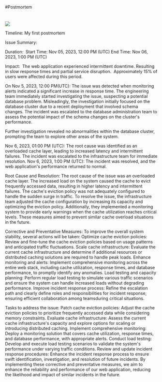 #Postmortem

#
![](https://th.bing.com/th/id/OIP.Ss_BKNtzgoJApfAIL18RJgHaG4?pid=ImgDet&rs=1)

Timeline: My first postmortem

Issue Summary:

Duration: 
Start Time: Nov 05, 2023, 12:00 PM (UTC)
End Time: Nov 06, 2023, 1:00 PM (UTC)

Impact: 
The web application experienced intermittent downtime.
Resulting in slow response times and partial service disruption. 
Approximately 15% of users were affected during this period.

On Nov 5, 2023, 12:00 PM(UTC): 
The issue was detected when monitoring alerts indicated a significant increase in response time.
The engineering team immediately started investigating the issue, suspecting a potential database problem.
Misleadingly, the investigation initially focused on the database cluster due to a recent deployment that involved schema changes.
The incident was escalated to the database administration team to assess the potential impact of the schema changes on the cluster's performance.

Further investigation revealed no abnormalities within the database cluster, prompting the team to explore other areas of the system.

Nov 6, 2023, 01:00 PM (UTC): 
The root cause was identified as an overloaded cache layer, leading to increased latency and intermittent failures.
The incident was escalated to the infrastructure team for immediate resolution.
Nov 6, 2023, 1:00 PM (UTC): 
The incident was resolved, and the web application's performance returned to normal.

Root Cause and Resolution: 
The root cause of the issue was an overloaded cache layer. 
The increased load on the system caused the cache to evict frequently accessed data, resulting in higher latency and intermittent failures. 
The cache's eviction policy was not adequately configured to handle the sudden surge in traffic.
To resolve the issue, the infrastructure team adjusted the cache configuration by increasing its capacity and optimizing the eviction policy. 
Additionally, they implemented a monitoring system to provide early warnings when the cache utilization reaches critical levels. 
These measures aimed to prevent similar cache overload situations in the future.

Corrective and Preventative Measures:
To improve the overall system stability, several actions will be taken:
Optimize cache eviction policies: Review and fine-tune the cache eviction policies based on usage patterns and anticipated traffic fluctuations.
Scale cache infrastructure: Evaluate the current cache infrastructure and determine if additional resources or distributed caching solutions are required to handle peak loads.
Enhance monitoring and alerts: Implement comprehensive monitoring across the entire web stack, including cache utilization, response times, and database performance, to promptly identify any anomalies.
Load testing and capacity planning: Perform regular load testing to simulate various traffic scenarios and ensure the system can handle increased loads without degrading performance.
Improve incident response process: Refine the escalation path and clearly define roles and responsibilities for incident response, ensuring efficient collaboration among teamsduring critical situations.

Tasks to address the issue:
Patch cache eviction policies: Adjust the cache eviction policies to prioritize frequently accessed data while considering memory constraints.
Evaluate cache infrastructure: Assess the current cache infrastructure's capacity and explore options for scaling or introducing distributed caching.
Implement comprehensive monitoring: Deploy a monitoring solution that covers cache utilization, response times, and database performance, with appropriate alerts.
Conduct load testing: Develop and execute load testing scenarios to validate the system's performance under varying traffic conditions.
Review and update incident response procedures: Enhance the incident response process to ensure swift identification, investigation, and resolution of future incidents.
By implementing these corrective and preventative measures, we aim to enhance the reliability and performance of our web application, reducing the likelihood and impact of similar incidents in the future.
